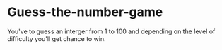 # Guess-the-number-game
You've to guess an interger from 1 to 100 and depending on the level of difficulty you'll get chance to win.
